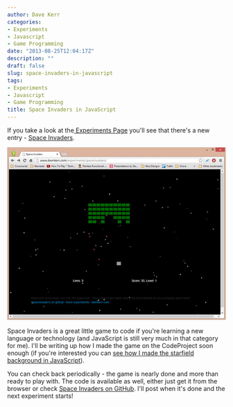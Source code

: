 ```yaml
---
author: Dave Kerr
categories:
- Experiments
- Javascript
- Game Programming
date: "2013-08-25T12:04:17Z"
description: ""
draft: false
slug: space-invaders-in-javascript
tags:
- Experiments
- Javascript
- Game Programming
title: Space Invaders in JavaScript
---
```



If you take a look at the<a title="Introducing Experiments" href="http://www.dwmkerr.com/2013/08/introducing-experiments/"> Experiments Page</a> you'll see that there's a new entry - <a title="Space Invaders" href="http://www.dwmkerr.com/experiments/spaceinvaders" target="_blank">Space Invaders</a>.

<a href="http://www.dwmkerr.com/experiments/spaceinvaders" target="_blank"><img src="images/spaceinvaders.jpg" alt="spaceinvaders" width="640" /></a>

Space Invaders is a great little game to code if you're learning a new language or technology (and JavaScript is still very much in that category for me). I'll be writing up how I made the game on the CodeProject soon enough (if you're interested you can <a href="http://www.codeproject.com/Articles/642499/Learn-JavaScript-Part-1-Create-a-Starfield" target="_blank">see how I made the starfield background in JavaScript</a>).

You can check back periodically - the game is nearly done and more than ready to play with. The code is available as well, either just get it from the browser or check <a title="Space Invaders on GitHub" href="http://github.com/dwmkerr/spaceinvaders" target="_blank">Space Invaders on GitHub</a>. I'll post when it's done and the next experiment starts!

